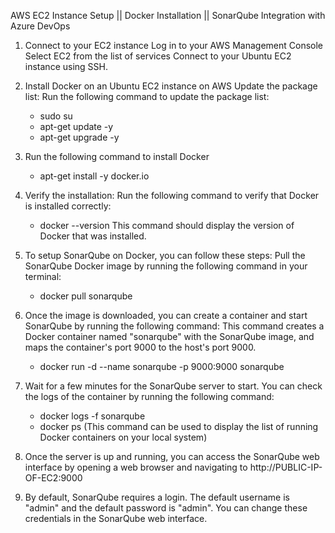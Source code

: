 AWS EC2 Instance Setup || Docker Installation || SonarQube Integration with Azure DevOps

1. Connect to your EC2 instance
   Log in to your AWS Management Console
   Select EC2 from the list of services
   Connect to your Ubuntu EC2 instance using SSH.


2. Install Docker on an Ubuntu EC2 instance on AWS
   Update the package list: Run the following command to update the package list:
   - sudo su
   - apt-get update -y
   - apt-get upgrade -y

3. Run the following command to install Docker
   - apt-get install -y docker.io


4. Verify the installation: Run the following command to verify that Docker is installed correctly:
   - docker --version
    This command should display the version of Docker that was installed.

5. To setup SonarQube on Docker, you can follow these steps:
   Pull the SonarQube Docker image by running the following command in your terminal:
   - docker pull sonarqube

6. Once the image is downloaded, you can create a container and start SonarQube by running the following command:
   This command creates a Docker container named "sonarqube" with the SonarQube image, and maps the container's port 9000 to the host's port 9000.
   - docker run -d --name sonarqube -p 9000:9000 sonarqube

7. Wait for a few minutes for the SonarQube server to start. You can check the logs of the container by running the following command:
   - docker logs -f sonarqube
   - docker ps (This command can be used to display the list of running Docker containers on your local system)

8. Once the server is up and running, you can access the SonarQube web interface by opening a web browser and navigating to http://PUBLIC-IP-OF-EC2:9000

9. By default, SonarQube requires a login. The default username is "admin" and the default password is "admin". You can change these credentials in the SonarQube web interface.
